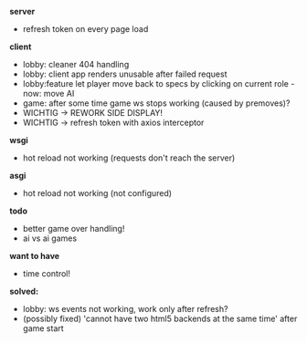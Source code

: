 **server**
- refresh token on every page load

**client**
- lobby: cleaner 404 handling
- lobby: client app renders unusable after failed request
- lobby:feature let player move back to specs by clicking on current role - now: move AI
- game: after some time game ws stops working (caused by premoves)?
- WICHTIG -> REWORK SIDE DISPLAY!
- WICHTIG -> refresh token with axios interceptor



**wsgi**
- hot reload not working (requests don't reach the server)

**asgi**
- hot reload not working (not configured)

**todo**
- better game over handling!
- ai vs ai games

**want to have**
- time control!

**solved:**
- lobby: ws events not working, work only after refresh?
- (possibly fixed) 'cannot have two html5 backends at the same time' after game start 

